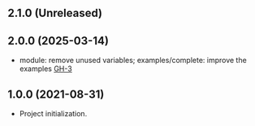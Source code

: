 ## 2.1.0 (Unreleased)
## 2.0.0 (2025-03-14)

- module: remove unused variables; examples/complete: improve the examples [GH-3](https://github.com/alibabacloud-automation/terraform-alicloud-eip-slb-ecs-redis-polardb/pull/3)

## 1.0.0 (2021-08-31)

- Project initialization.
